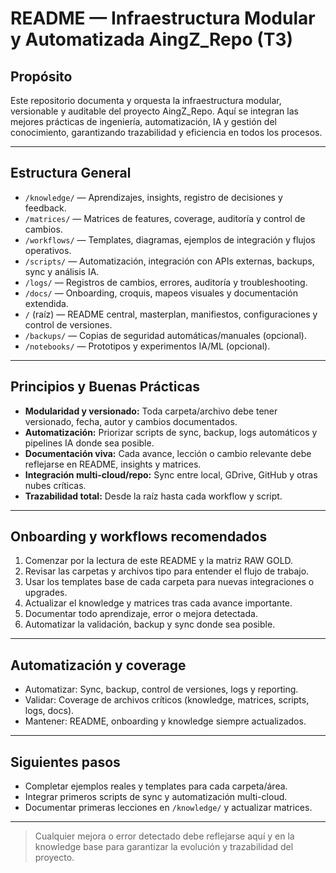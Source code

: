 # README — Infraestructura Modular y Automatizada AingZ_Repo (T3)

## Propósito
Este repositorio documenta y orquesta la infraestructura modular, versionable y auditable del proyecto AingZ_Repo. Aquí se integran las mejores prácticas de ingeniería, automatización, IA y gestión del conocimiento, garantizando trazabilidad y eficiencia en todos los procesos.

---

## Estructura General
- `/knowledge/` — Aprendizajes, insights, registro de decisiones y feedback.
- `/matrices/` — Matrices de features, coverage, auditoría y control de cambios.
- `/workflows/` — Templates, diagramas, ejemplos de integración y flujos operativos.
- `/scripts/` — Automatización, integración con APIs externas, backups, sync y análisis IA.
- `/logs/` — Registros de cambios, errores, auditoría y troubleshooting.
- `/docs/` — Onboarding, croquis, mapeos visuales y documentación extendida.
- `/` (raíz) — README central, masterplan, manifiestos, configuraciones y control de versiones.
- `/backups/` — Copias de seguridad automáticas/manuales (opcional).
- `/notebooks/` — Prototipos y experimentos IA/ML (opcional).

---

## Principios y Buenas Prácticas
- **Modularidad y versionado:** Toda carpeta/archivo debe tener versionado, fecha, autor y cambios documentados.
- **Automatización:** Priorizar scripts de sync, backup, logs automáticos y pipelines IA donde sea posible.
- **Documentación viva:** Cada avance, lección o cambio relevante debe reflejarse en README, insights y matrices.
- **Integración multi-cloud/repo:** Sync entre local, GDrive, GitHub y otras nubes críticas.
- **Trazabilidad total:** Desde la raíz hasta cada workflow y script.

---

## Onboarding y workflows recomendados
1. Comenzar por la lectura de este README y la matriz RAW GOLD.
2. Revisar las carpetas y archivos tipo para entender el flujo de trabajo.
3. Usar los templates base de cada carpeta para nuevas integraciones o upgrades.
4. Actualizar el knowledge y matrices tras cada avance importante.
5. Documentar todo aprendizaje, error o mejora detectada.
6. Automatizar la validación, backup y sync donde sea posible.

---

## Automatización y coverage
- Automatizar: Sync, backup, control de versiones, logs y reporting.
- Validar: Coverage de archivos críticos (knowledge, matrices, scripts, logs, docs).
- Mantener: README, onboarding y knowledge siempre actualizados.

---

## Siguientes pasos
- Completar ejemplos reales y templates para cada carpeta/área.
- Integrar primeros scripts de sync y automatización multi-cloud.
- Documentar primeras lecciones en `/knowledge/` y actualizar matrices.

---

> Cualquier mejora o error detectado debe reflejarse aquí y en la knowledge base para garantizar la evolución y trazabilidad del proyecto.

